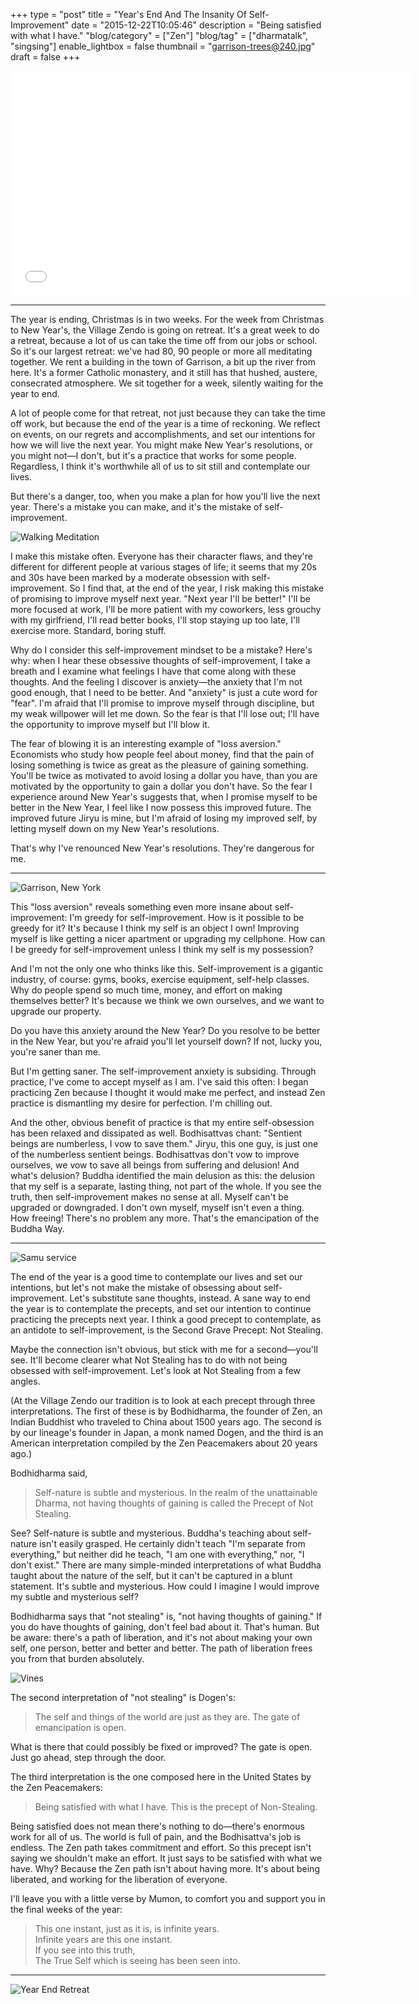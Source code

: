 +++
type = "post"
title = "Year's End And The Insanity Of Self-Improvement"
date = "2015-12-22T10:05:46"
description = "Being satisfied with what I have."
"blog/category" = ["Zen"]
"blog/tag" = ["dharmatalk", "singsing"]
enable_lightbox = false
thumbnail = "garrison-trees@240.jpg"
draft = false
+++

<iframe style="border: none" src="//html5-player.libsyn.com/embed/episode/id/4031567/height/360/width/640/theme/standard/autoplay/no/autonext/no/thumbnail/yes/preload/no/no_addthis/no/direction/backward/no-cache/true/" height="360" width="640" scrolling="no" style="margin-bottom:30px" allowfullscreen webkitallowfullscreen mozallowfullscreen oallowfullscreen msallowfullscreen></iframe>

<hr />
<p>The year is ending, Christmas is in two weeks. For the week from Christmas to New Year's, the Village Zendo is going on retreat. It's a great week to do a retreat, because a lot of us can take the time off from our jobs or school. So it's our largest retreat: we've had 80, 90 people or more all meditating together. We rent a building in the town of Garrison, a bit up the river from here. It's a former Catholic monastery, and it still has that hushed, austere, consecrated atmosphere. We sit together for a week, silently waiting for the year to end.</p>
<p>A lot of people come for that retreat, not just because they can take the time off work, but because the end of the year is a time of reckoning. We reflect on events, on our regrets and accomplishments, and set our intentions for how we will live the next year. You might make New Year's resolutions, or you might not&mdash;I don't, but it's a practice that works for some people. Regardless, I think it's worthwhile all of us to sit still and contemplate our lives.</p>
<p>But there's a danger, too, when you make a plan for how you'll live the next year. There's a mistake you can make, and it's the mistake of self-improvement.</p>
<p><img style="display:block; margin-left:auto; margin-right:auto;" src="walking-meditation.jpg" alt="Walking Meditation" title="Walking Meditation" /></p>
<p>I make this mistake often. Everyone has their character flaws, and they're different for different people at various stages of life; it seems that my 20s and 30s have been marked by a moderate obsession with self-improvement. So I find that, at the end of the year, I risk making this mistake of promising to improve myself next year. "Next year I'll be better!" I'll be more focused at work, I'll be more patient with my coworkers, less grouchy with my girlfriend, I'll read better books, I'll stop staying up too late, I'll exercise more. Standard, boring stuff.</p>
<p>Why do I consider this self-improvement mindset to be a mistake? Here's why: when I hear these obsessive thoughts of self-improvement, I take a breath and I examine what feelings I have that come along with these thoughts. And the feeling I discover is anxiety&mdash;the anxiety that I'm not good enough, that I need to be better. And "anxiety" is just a cute word for "fear". I'm afraid that I'll promise to improve myself through discipline, but my weak willpower will let me down. So the fear is that I'll lose out; I'll have the opportunity to improve myself but I'll blow it.</p>
<p>The fear of blowing it is an interesting example of "loss aversion." Economists who study how people feel about money, find that the pain of losing something is twice as great as the pleasure of gaining something. You'll be twice as motivated to avoid losing a dollar you have, than you are motivated by the opportunity to gain a dollar you don't have. So the fear I experience around New Year's suggests that, when I promise myself to be better in the New Year, I feel like I now possess this improved future. The improved future Jiryu is mine, but I'm afraid of losing my improved self, by letting myself down on my New Year's resolutions.</p>
<p>That's why I've renounced New Year's resolutions. They're dangerous for me.</p>
<hr />
<p><img style="display:block; margin-left:auto; margin-right:auto;" src="garrison-trees.jpg" alt="Garrison, New York" title="Garrison, New York" /></p>
<p>This "loss aversion" reveals something even more insane about self-improvement: I'm greedy for self-improvement. How is it possible to be greedy for it? It's because I think my self is an object I own! Improving myself is like getting a nicer apartment or upgrading my cellphone. How can I be greedy for self-improvement unless I think my self is my possession?</p>
<p>And I'm not the only one who thinks like this. Self-improvement is a gigantic industry, of course: gyms, books, exercise equipment, self-help classes. Why do people spend so much time, money, and effort on making themselves better? It's because we think we own ourselves, and we want to upgrade our property.</p>
<p>Do you have this anxiety around the New Year? Do you resolve to be better in the New Year, but you're afraid you'll let yourself down? If not, lucky you, you're saner than me.</p>
<p>But I'm getting saner. The self-improvement anxiety is subsiding. Through practice, I've come to accept myself as I am. I've said this often: I began practicing Zen because I thought it would make me perfect, and instead Zen practice is dismantling my desire for perfection. I'm chilling out.</p>
<p>And the other, obvious benefit of practice is that my entire self-obsession has been relaxed and dissipated as well. Bodhisattvas chant: "Sentient beings are numberless, I vow to save them." Jiryu, this one guy, is just one of the numberless sentient beings. Bodhisattvas don't vow to improve ourselves, we vow to save all beings from suffering and delusion! And what's delusion? Buddha identified the main delusion as this: the delusion that my self is a separate, lasting thing, not part of the whole. If you see the truth, then self-improvement makes no sense at all. Myself can't be upgraded or downgraded. I don't own myself, myself isn't even a thing. How freeing! There's no problem any more. That's the emancipation of the Buddha Way.</p>
<hr />
<p><img style="display:block; margin-left:auto; margin-right:auto;" src="samu-service.jpg" alt="Samu service" title="Samu service" /></p>
<p>The end of the year is a good time to contemplate our lives and set our intentions, but let's not make the mistake of obsessing about self-improvement. Let's substitute sane thoughts, instead. A sane way to end the year is to contemplate the precepts, and set our intention to continue practicing the precepts next year. I think a good precept to contemplate, as an antidote to self-improvement, is the Second Grave Precept: Not Stealing.</p>
<p>Maybe the connection isn't obvious, but stick with me for a second&mdash;you'll see. It'll become clearer what Not Stealing has to do with not being obsessed with self-improvement. Let's look at Not Stealing from a few angles.</p>
<p>(At the Village Zendo our tradition is to look at each precept through three interpretations. The first of these is by Bodhidharma, the founder of Zen, an Indian Buddhist who traveled to China about 1500 years ago. The second is by our lineage's founder in Japan, a monk named Dogen, and the third is an American interpretation compiled by the Zen Peacemakers about 20 years ago.)</p>
<p>Bodhidharma said,</p>
<blockquote>
<p>Self-nature is subtle and mysterious. In the realm of the unattainable Dharma, not having thoughts of gaining is called the Precept of Not Stealing.</p>
</blockquote>
<p>See? Self-nature is subtle and mysterious. Buddha's teaching about self-nature isn't easily grasped. He certainly didn't teach "I'm separate from everything," but neither did he teach, "I am one with everything," nor, "I don't exist." There are many simple-minded interpretations of what Buddha taught about the nature of the self, but it can't be captured in a blunt statement. It's subtle and mysterious. How could I imagine I would improve my subtle and mysterious self?</p>
<p>Bodhidharma says that "not stealing" is, "not having thoughts of gaining." If you do have thoughts of gaining, don't feel bad about it. That's human. But be aware: there's a path of liberation, and it's not about making your own self, one person, better and better and better. The path of liberation frees you from that burden absolutely.</p>
<p><img style="display:block; margin-left:auto; margin-right:auto;" src="vines.jpg" alt="Vines" title="Vines" /></p>
<p>The second interpretation of "not stealing" is Dogen's:</p>
<blockquote>
<p>The self and things of the world are just as they are. The gate of emancipation is open.</p>
</blockquote>
<p>What is there that could possibly be fixed or improved? The gate is open. Just go ahead, step through the door.</p>
<p>The third interpretation is the one composed here in the United States by the Zen Peacemakers:</p>
<blockquote>
<p>Being satisfied with what I have. This is the precept of Non-Stealing.</p>
</blockquote>
<p>Being satisfied does not mean there's nothing to do&mdash;there's enormous work for all of us. The world is full of pain, and the Bodhisattva's job is endless. The Zen path takes commitment and effort. So this precept isn't saying we shouldn't make an effort. It just says to be satisfied with what we have. Why? Because the Zen path isn't about having more. It's about being liberated, and working for the liberation of everyone.</p>
<p>I'll leave you with a little verse by Mumon, to comfort you and support you in the final weeks of the year:</p>
<blockquote>
<p>This one instant, just as it is, is infinite years.<br />
Infinite years are this one instant.<br />
If you see into this truth,<br />
The True Self which is seeing has been seen into.</p>
</blockquote>
<hr />
<p><img style="display:block; margin-left:auto; margin-right:auto;" src="year-end-retreat.jpg" alt="Year End Retreat" title="Year End Retreat" /></p>
    